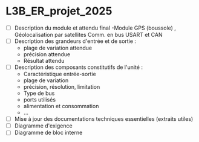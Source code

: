 # L3B_ER_projet_2025
- [ ] Description du module et attendu final
-Module GPS
(boussole) , Géolocalisation par satellites
Comm. en bus USART et CAN
- [ ] Description des grandeurs d'entrée et de sortie :
    - plage de variation attendue
    - précision attendue
    - Résultat attendu
- [ ] Description des composants constitutifs de l'unité : 
    - Caractéristique entrée-sortie
    - plage de variation
    - précision, résolution, limitation
    - Type de bus
    - ports utilisés
    - alimentation et consommation
    - ...
- [ ] Mise à jour des documentations techniques essentielles (extraits utiles)
- [ ] Diagramme d'exigence
- [ ] Diagramme de bloc interne
